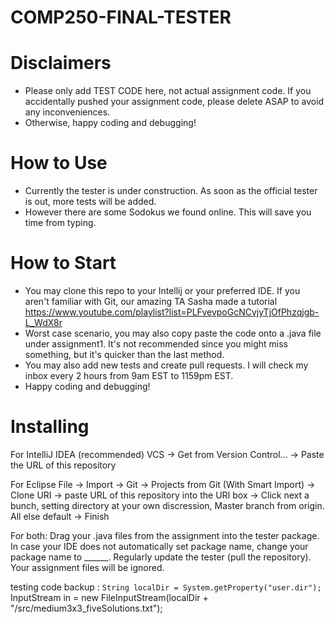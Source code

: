 # COMP250-FINAL-TESTER
# Disclaimers
- Please only add TEST CODE here, not actual assignment code. If you accidentally pushed your assignment code, please delete ASAP to avoid any inconveniences.
- Otherwise, happy coding and debugging!

# How to Use
- Currently the tester is under construction. As soon as the official tester is out, more tests will be added. 
- However there are some Sodokus we found online. This will save you time from typing.


# How to Start
- You may clone this repo to your Intellij or your preferred IDE. If you aren't familiar with Git, our amazing TA Sasha made a tutorial https://www.youtube.com/playlist?list=PLFvevpoGcNCvjyTjOfPhzqjgb-L_WdX8r
- Worst case scenario, you may also copy paste the code onto a .java file under assignment1. It's not recommended since you might miss something, but it's quicker than the last method.
- You may also add new tests and create pull requests. I will check my inbox every 2 hours from 9am EST to 1159pm EST. 
- Happy coding and debugging!

# Installing
For IntelliJ IDEA (recommended)
VCS -> Get from Version Control... -> Paste the URL of this repository

For Eclipse
File -> Import -> Git -> Projects from Git (With Smart Import) -> Clone URI -> paste URL of this repository into the URI box -> Click next a bunch, setting directory at your own discression, Master branch from origin. All else default -> Finish

For both:
Drag your .java files from the assignment into the tester package.
In case your IDE does not automatically set package name, change your package name to ______.
Regularly update the tester (pull the repository). Your assignment files will be ignored.

testing code backup : `String localDir = System.getProperty("user.dir");`
 InputStream in = new FileInputStream(localDir + "/src/medium3x3_fiveSolutions.txt");
